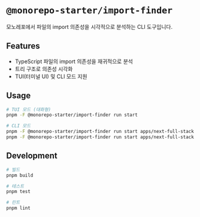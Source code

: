 # `@monorepo-starter/import-finder`

모노레포에서 파일의 import 의존성을 시각적으로 분석하는 CLI 도구입니다.

## Features

- TypeScript 파일의 import 의존성을 재귀적으로 분석
- 트리 구조로 의존성 시각화
- TUI(터미널 UI) 및 CLI 모드 지원

## Usage

```bash
# TUI 모드 (대화형)
pnpm -F @monorepo-starter/import-finder run start

# CLI 모드
pnpm -F @monorepo-starter/import-finder run start apps/next-full-stack
pnpm -F @monorepo-starter/import-finder run start apps/next-full-stack src/app/page.tsx
```

## Development

```bash
# 빌드
pnpm build

# 테스트
pnpm test

# 린트
pnpm lint
```
